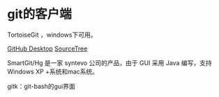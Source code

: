 # git的客户端



TortoiseGit ，windows下可用。

[GitHub Desktop](http://windows.github.com/)
[SourceTree](http://www.sourcetreeapp.com/)

SmartGit/Hg 是一家 syntevo 公司的产品，由于 GUI 采用 Java 编写，支持 Windows XP +系统和mac系统。

gitk：git-bash的gui界面